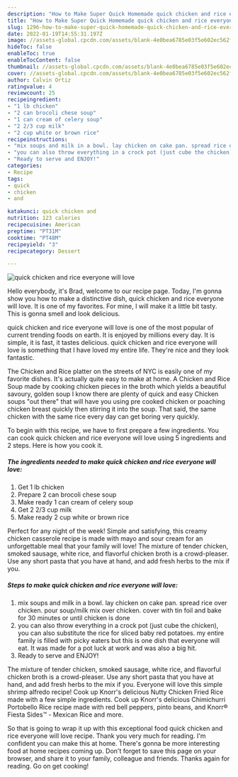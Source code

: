 ```yaml
---
description: "How to Make Super Quick Homemade quick chicken and rice everyone will love"
title: "How to Make Super Quick Homemade quick chicken and rice everyone will love"
slug: 1296-how-to-make-super-quick-homemade-quick-chicken-and-rice-everyone-will-love
date: 2022-01-19T14:55:31.197Z
image: //assets-global.cpcdn.com/assets/blank-4e0bea6785e03f5e602ec562f230caae08da540cada707380b4fe1bbebba43da.png
hideToc: false
enableToc: true
enableTocContent: false
thumbnail: //assets-global.cpcdn.com/assets/blank-4e0bea6785e03f5e602ec562f230caae08da540cada707380b4fe1bbebba43da.png
cover: //assets-global.cpcdn.com/assets/blank-4e0bea6785e03f5e602ec562f230caae08da540cada707380b4fe1bbebba43da.png
author: Calvin Ortiz
ratingvalue: 4
reviewcount: 25
recipeingredient:
- "1 lb chicken"
- "2 can brocoli chese soup"
- "1 can cream of celery soup"
- "2 2/3 cup milk"
- "2 cup white or brown rice"
recipeinstructions:
- "mix soups and milk in a bowl. lay chicken on cake pan. spread rice over chicken. pour soup/milk mix over chicken. cover with tin foil and bake for 30 minutes or until chicken is done"
- "you can also throw everything in a crock pot (just cube the chicken), you can also substitute the rice for sliced baby red potatoes.  my entire family is filled with picky eaters but this is one dish that everyone will eat. It was made for a pot luck at work and was also a big hit."
- "Ready to serve and ENJOY!"
categories:
- Recipe
tags:
- quick
- chicken
- and

katakunci: quick chicken and 
nutrition: 123 calories
recipecuisine: American
preptime: "PT31M"
cooktime: "PT48M"
recipeyield: "3"
recipecategory: Dessert

---
```



![quick chicken and rice everyone will love](//assets-global.cpcdn.com/assets/blank-4e0bea6785e03f5e602ec562f230caae08da540cada707380b4fe1bbebba43da.png)

Hello everybody, it's Brad, welcome to our recipe page. Today, I'm gonna show you how to make a distinctive dish, quick chicken and rice everyone will love. It is one of my favorites. For mine, I will make it a little bit tasty. This is gonna smell and look delicious.

quick chicken and rice everyone will love is one of the most popular of current trending foods on earth. It is enjoyed by millions every day. It is simple, it is fast, it tastes delicious. quick chicken and rice everyone will love is something that I have loved my entire life. They're nice and they look fantastic.

The Chicken and Rice platter on the streets of NYC is easily one of my favorite dishes. It&#39;s actually quite easy to make at home. A Chicken and Rice Soup made by cooking chicken pieces in the broth which yields a beautiful savoury, golden soup I know there are plenty of quick and easy Chicken soups &#34;out there&#34; that will have you using pre cooked chicken or poaching chicken breast quickly then stirring it into the soup. That said, the same chicken with the same rice every day can get boring very quickly.


To begin with this recipe, we have to first prepare a few ingredients. You can cook quick chicken and rice everyone will love using 5 ingredients and 2 steps. Here is how you cook it.

<!--inarticleads1-->

##### The ingredients needed to make quick chicken and rice everyone will love:

1. Get 1 lb chicken
1. Prepare 2 can brocoli chese soup
1. Make ready 1 can cream of celery soup
1. Get 2 2/3 cup milk
1. Make ready 2 cup white or brown rice


Perfect for any night of the week! Simple and satisfying, this creamy chicken casserole recipe is made with mayo and sour cream for an unforgettable meal that your family will love! The mixture of tender chicken, smoked sausage, white rice, and flavorful chicken broth is a crowd-pleaser. Use any short pasta that you have at hand, and add fresh herbs to the mix if you. 

<!--inarticleads2-->

##### Steps to make quick chicken and rice everyone will love:

1. mix soups and milk in a bowl. lay chicken on cake pan. spread rice over chicken. pour soup/milk mix over chicken. cover with tin foil and bake for 30 minutes or until chicken is done
1. you can also throw everything in a crock pot (just cube the chicken), you can also substitute the rice for sliced baby red potatoes.  my entire family is filled with picky eaters but this is one dish that everyone will eat. It was made for a pot luck at work and was also a big hit.
1. Ready to serve and ENJOY!

The mixture of tender chicken, smoked sausage, white rice, and flavorful chicken broth is a crowd-pleaser. Use any short pasta that you have at hand, and add fresh herbs to the mix if you. Everyone will love this simple shrimp alfredo recipe! Cook up Knorr&#39;s delicious Nutty Chicken Fried Rice made with a few simple ingredients. Cook up Knorr&#39;s delicious Chimichurri Portobello Rice recipe made with red bell peppers, pinto beans, and Knorr® Fiesta Sides™ - Mexican Rice and more. 

So that is going to wrap it up with this exceptional food quick chicken and rice everyone will love recipe. Thank you very much for reading. I'm confident you can make this at home. There's gonna be more interesting food at home recipes coming up. Don't forget to save this page on your browser, and share it to your family, colleague and friends. Thanks again for reading. Go on get cooking!
